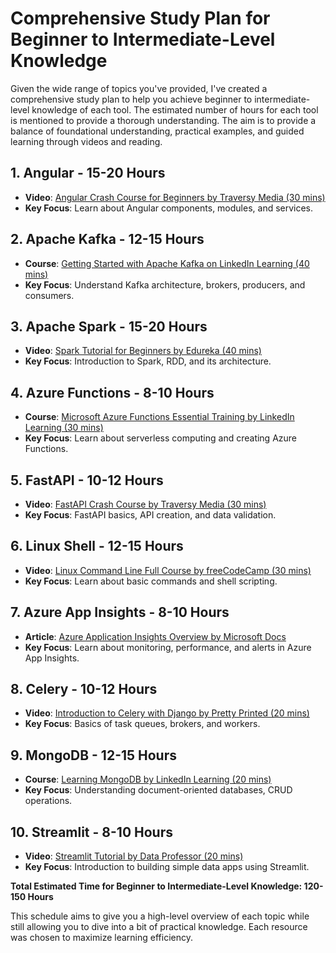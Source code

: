 # Comprehensive Study Plan for Beginner to Intermediate-Level Knowledge

Given the wide range of topics you've provided, I've created a comprehensive study plan to help you achieve beginner to intermediate-level knowledge of each tool. The estimated number of hours for each tool is mentioned to provide a thorough understanding. The aim is to provide a balance of foundational understanding, practical examples, and guided learning through videos and reading.

## 1. Angular - 15-20 Hours
- **Video**: [Angular Crash Course for Beginners by Traversy Media (30 mins)](https://www.youtube.com/watch?v=3qBXWUpoPHo)  
- **Key Focus**: Learn about Angular components, modules, and services.

## 2. Apache Kafka - 12-15 Hours
- **Course**: [Getting Started with Apache Kafka on LinkedIn Learning (40 mins)](https://www.linkedin.com/learning/getting-started-with-apache-kafka)  
- **Key Focus**: Understand Kafka architecture, brokers, producers, and consumers.

## 3. Apache Spark - 15-20 Hours
- **Video**: [Spark Tutorial for Beginners by Edureka (40 mins)](https://www.youtube.com/watch?v=Hk5gA6qWpRM)  
- **Key Focus**: Introduction to Spark, RDD, and its architecture.

## 4. Azure Functions - 8-10 Hours
- **Course**: [Microsoft Azure Functions Essential Training by LinkedIn Learning (30 mins)](https://www.linkedin.com/learning/azure-functions-essential-training)  
- **Key Focus**: Learn about serverless computing and creating Azure Functions.

## 5. FastAPI - 10-12 Hours
- **Video**: [FastAPI Crash Course by Traversy Media (30 mins)](https://www.youtube.com/watch?v=7t2alSnE2-I)  
- **Key Focus**: FastAPI basics, API creation, and data validation.

## 6. Linux Shell - 12-15 Hours
- **Video**: [Linux Command Line Full Course by freeCodeCamp (30 mins)](https://www.youtube.com/watch?v=ZtqBQ68cfJc)  
- **Key Focus**: Learn about basic commands and shell scripting.

## 7. Azure App Insights - 8-10 Hours
- **Article**: [Azure Application Insights Overview by Microsoft Docs](https://docs.microsoft.com/en-us/azure/azure-monitor/app/app-insights-overview)  
- **Key Focus**: Learn about monitoring, performance, and alerts in Azure App Insights.

## 8. Celery - 10-12 Hours
- **Video**: [Introduction to Celery with Django by Pretty Printed (20 mins)](https://www.youtube.com/watch?v=UAYQuzQmEVs)  
- **Key Focus**: Basics of task queues, brokers, and workers.

## 9. MongoDB - 12-15 Hours
- **Course**: [Learning MongoDB by LinkedIn Learning (20 mins)](https://www.linkedin.com/learning/learning-mongodb)  
- **Key Focus**: Understanding document-oriented databases, CRUD operations.

## 10. Streamlit - 8-10 Hours
- **Video**: [Streamlit Tutorial by Data Professor (20 mins)](https://www.youtube.com/watch?v=JwSS70SZdyM)  
- **Key Focus**: Introduction to building simple data apps using Streamlit.

**Total Estimated Time for Beginner to Intermediate-Level Knowledge: 120-150 Hours**

This schedule aims to give you a high-level overview of each topic while still allowing you to dive into a bit of practical knowledge. Each resource was chosen to maximize learning efficiency.

